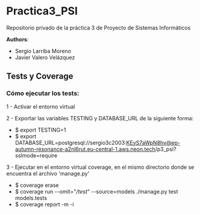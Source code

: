 # Practica3_PSI
Repositorio privado de la práctica 3 de Proyecto de Sistemas Informáticos

**Authors**:
- Sergio Larriba Moreno
- Javier Valero Velázquez

## Tests y Coverage

### Cómo ejecutar los tests:

1 - Activar el entorno virtual

2 - Exportar las variables TESTING y DATABASE_URL de la siguiente forma:
  - $ export TESTING=1
  - $ export DATABASE_URL=postgresql://sergio3c2003:KEyS7aWpN8hv@ep-autumn-resonance-a2nl6rut.eu-central-1.aws.neon.tech/p3_psi?sslmode=require

3 - Ejecutar en el entorno virtual coverage, en el mismo directorio donde se encuentra el archivo 'manage.py'
  - $ coverage erase
  - $ coverage run --omit="*/test*" --source=models ./manage.py test models.tests
  - $ coverage report -m -i




